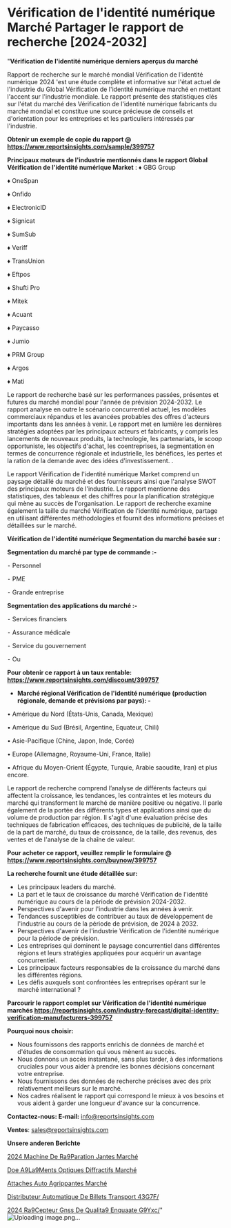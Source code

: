 # Vérification de l'identité numérique Marché Partager le rapport de recherche [2024-2032]

"<strong>Vérification de l'identité numérique derniers aperçus du marché</strong>

Rapport de recherche sur le marché mondial Vérification de l'identité numérique 2024 'est une étude complète et informative sur l'état actuel de l'industrie du Global Vérification de l'identité numérique marché en mettant l'accent sur l'industrie mondiale. Le rapport présente des statistiques clés sur l'état du marché des Vérification de l'identité numérique fabricants du marché mondial et constitue une source précieuse de conseils et d'orientation pour les entreprises et les particuliers intéressés par l'industrie.

<strong>Obtenir un exemple de copie du rapport @ <a href=https://www.reportsinsights.com/sample/399757>https://www.reportsinsights.com/sample/399757</a></strong>

<strong>Principaux moteurs de l'industrie mentionnés dans le rapport Global Vérification de l'identité numérique Market</strong> :
♦ GBG Group

♦ OneSpan

♦ Onfido

♦ ElectronicID

♦ Signicat

♦ SumSub

♦ Veriff

♦ TransUnion

♦ Eftpos

♦ Shufti Pro

♦ Mitek

♦ Acuant

♦ Paycasso

♦ Jumio

♦ PRM Group

♦ Argos

♦ Mati

Le rapport de recherche basé sur les performances passées, présentes et futures du marché mondial pour l'année de prévision 2024-2032. Le rapport analyse en outre le scénario concurrentiel actuel, les modèles commerciaux répandus et les avancées probables des offres d'acteurs importants dans les années à venir. Le rapport met en lumière les dernières stratégies adoptées par les principaux acteurs et fabricants, y compris les lancements de nouveaux produits, la technologie, les partenariats, le scoop opportuniste, les objectifs d'achat, les coentreprises, la segmentation en termes de concurrence régionale et industrielle, les bénéfices, les pertes et la ration de la demande avec des idées d'investissement. .

Le rapport Vérification de l'identité numérique Market comprend un paysage détaillé du marché et des fournisseurs ainsi que l'analyse SWOT des principaux moteurs de l'industrie. Le rapport mentionne des statistiques, des tableaux et des chiffres pour la planification stratégique qui mène au succès de l'organisation. Le rapport de recherche examine également la taille du marché Vérification de l'identité numérique, partage en utilisant différentes méthodologies et fournit des informations précises et détaillées sur le marché.

<strong>Vérification de l'identité numérique Segmentation du marché basée sur :</strong>

<strong>Segmentation du marché par type de commande :-</strong>

⁃ Personnel

⁃ PME

⁃ Grande entreprise

<strong>Segmentation des applications du marché :-</strong>

⁃ Services financiers

⁃ Assurance médicale

⁃ Service du gouvernement

⁃ Ou

<strong>Pour obtenir ce rapport à un taux rentable: <a href=https://www.reportsinsights.com/discount/399757>https://www.reportsinsights.com/discount/399757</a></strong>
<ul>
  <li><strong>Marché régional Vérification de l'identité numérique (production régionale, demande et prévisions par pays): -</strong></li>
</ul>
• Amérique du Nord (États-Unis, Canada, Mexique)

• Amérique du Sud (Brésil, Argentine, Equateur, Chili)

• Asie-Pacifique (Chine, Japon, Inde, Corée)

• Europe (Allemagne, Royaume-Uni, France, Italie)

• Afrique du Moyen-Orient (Égypte, Turquie, Arabie saoudite, Iran) et plus encore.

Le rapport de recherche comprend l’analyse de différents facteurs qui affectent la croissance, les tendances, les contraintes et les moteurs du marché qui transforment le marché de manière positive ou négative. Il parle également de la portée des différents types et applications ainsi que du volume de production par région. Il s'agit d'une évaluation précise des techniques de fabrication efficaces, des techniques de publicité, de la taille de la part de marché, du taux de croissance, de la taille, des revenus, des ventes et de l'analyse de la chaîne de valeur.

<strong>Pour acheter ce rapport, veuillez remplir le formulaire @   <a href=https://www.reportsinsights.com/buynow/399757>https://www.reportsinsights.com/buynow/399757</a></strong>

<strong>La recherche fournit une étude détaillée sur:</strong>
<ul>
  <li>Les principaux leaders du marché.</li>
  <li>La part et le taux de croissance du marché Vérification de l'identité numérique au cours de la période de prévision 2024-2032.</li>
  <li>Perspectives d'avenir pour l'industrie dans les années à venir.</li>
  <li>Tendances susceptibles de contribuer au taux de développement de l'industrie au cours de la période de prévision, de 2024 à 2032.</li>
  <li>Perspectives d'avenir de l'industrie Vérification de l'identité numérique pour la période de prévision.</li>
  <li>Les entreprises qui dominent le paysage concurrentiel dans différentes régions et leurs stratégies appliquées pour acquérir un avantage concurrentiel.</li>
  <li>Les principaux facteurs responsables de la croissance du marché dans les différentes régions.</li>
  <li>Les défis auxquels sont confrontées les entreprises opérant sur le marché international ?</li>
</ul>

<strong>Parcourir le rapport complet sur Vérification de l'identité numérique marchés <a href=https://reportsinsights.com/industry-forecast/digital-identity-verification-manufacturers-399757>https://reportsinsights.com/industry-forecast/digital-identity-verification-manufacturers-399757</a></strong>

<strong>Pourquoi nous choisir:</strong>
<ul>
  <li>Nous fournissons des rapports enrichis de données de marché et d'études de consommation qui vous mènent au succès.</li>
  <li>Nous donnons un accès instantané, sans plus tarder, à des informations cruciales pour vous aider à prendre les bonnes décisions concernant votre entreprise.</li>
  <li>Nous fournissons des données de recherche précises avec des prix relativement meilleurs sur le marché.</li>
  <li>Nos cadres réalisent le rapport qui correspond le mieux à vos besoins et vous aident à garder une longueur d'avance sur la concurrence.</li>
</ul>
<strong>Contactez-nous:
</strong><strong>E-mail:</strong> <a href=mailto:info@reportsinsights.com>info@reportsinsights.com</a>

<strong>Ventes</strong>: <a href=mailto:sales@reportsinsights.com>sales@reportsinsights.com</a>

<strong>Unsere anderen Berichte</strong>

<a href=https://www.linkedin.com/pulse/2024-machine-de-r%C3%A9paration-jantes-march%C3%A9-paysage-xmbfc/>2024 Machine De Ra9Paration Jantes Marché</a>

<a href=https://www.linkedin.com/pulse/doe-%C3%A9l%C3%A9ments-optiques-diffractifs-march%C3%A9-2024-oomqc/>Doe A9La9Ments Optiques Diffractifs Marché</a>

<a href=https://www.linkedin.com/pulse/attaches-auto-agrippantes-marché-analyse-des-zqmrc/>Attaches Auto Agrippantes Marché</a>

<a href=https://www.linkedin.com/pulse/distributeur-automatique-de-billets-transport-43g7f/>Distributeur Automatique De Billets Transport 43G7F/</a>

<a href=https://www.linkedin.com/pulse/2024-r%C3%A9cepteur-gnss-de-qualit%C3%A9-enqu%C3%AAte-g9yxc/>2024 Ra9Cepteur Gnss De Qualita9 Enquaate G9Yxc/</a>"
![Uploading image.png…]()
